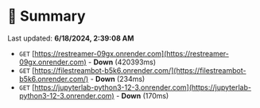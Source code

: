 # 📖 Summary
Last updated: **6/18/2024, 2:39:08 AM**

- `GET` [https://restreamer-09gx.onrender.com](https://restreamer-09gx.onrender.com) - **Down** (420393ms)
- `GET` [https://filestreambot-b5k6.onrender.com/](https://filestreambot-b5k6.onrender.com/) - **Down** (234ms)
- `GET` [https://jupyterlab-python3-12-3.onrender.com](https://jupyterlab-python3-12-3.onrender.com) - **Down** (170ms)
